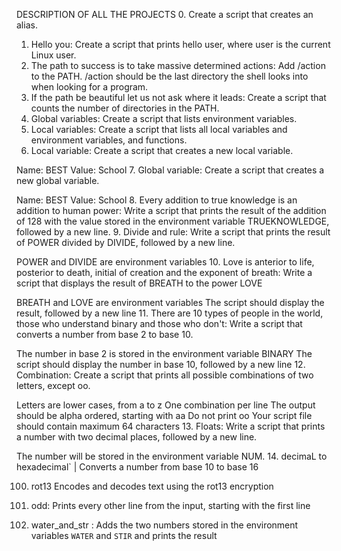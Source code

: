 DESCRIPTION OF ALL THE PROJECTS
0. Create a script that creates an alias.
1. Hello you: Create a script that prints hello user, where user is the current Linux user.
2. The path to success is to take massive determined actions: Add /action to the PATH. /action should be the last directory the shell looks into when looking for a program.
3. If the path be beautiful let us not ask where it leads: Create a script that counts the number of directories in the PATH.
4. Global variables: Create a script that lists environment variables.
5. Local variables: Create a script that lists all local variables and environment variables, and functions.
6. Local variable: Create a script that creates a new local variable.

Name: BEST
Value: School
7. Global variable: Create a script that creates a new global variable.

Name: BEST
Value: School
8. Every addition to true knowledge is an addition to human power: Write a script that prints the result of the addition of 128 with the value stored in the environment variable TRUEKNOWLEDGE, followed by a new line.
9. Divide and rule: Write a script that prints the result of POWER divided by DIVIDE, followed by a new line.

POWER and DIVIDE are environment variables
10. Love is anterior to life, posterior to death, initial of creation and the exponent of breath: Write a script that displays the result of BREATH to the power LOVE

BREATH and LOVE are environment variables
The script should display the result, followed by a new line
11. There are 10 types of people in the world, those who understand binary and those who don't: Write a script that converts a number from base 2 to base 10.

The number in base 2 is stored in the environment variable BINARY
The script should display the number in base 10, followed by a new line
12. Combination: Create a script that prints all possible combinations of two letters, except oo.

Letters are lower cases, from a to z
One combination per line
The output should be alpha ordered, starting with aa
Do not print oo
Your script file should contain maximum 64 characters
13. Floats: Write a script that prints a number with two decimal places, followed by a new line.

The number will be stored in the environment variable NUM.
14. decimaL to hexadecimal` | Converts a number from base 10 to base 16 
		
100. rot13  Encodes and decodes text using the rot13 encryption 
		
101. odd: Prints every other line from the input, starting with the first line 
		
102. water_and_str : Adds the two numbers stored in the environment variables `WATER` and `STIR` and prints the result 

